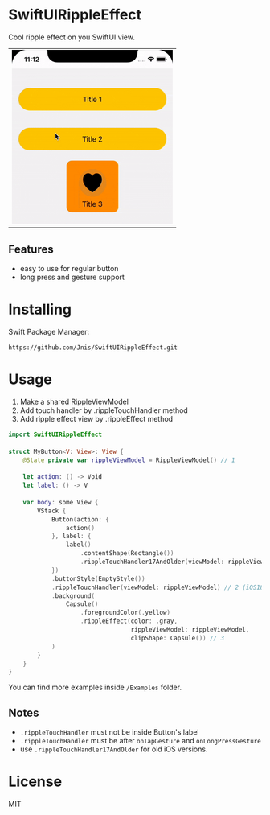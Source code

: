# SwiftUIRippleEffect

Cool ripple effect on you SwiftUI view.

<table>
<tr>
<td><img src="Examples/demo1.gif"/></td>
</tr>
</table>

## Features
- easy to use for regular button
- long press and gesture support

# Installing
Swift Package Manager:
```
https://github.com/Jnis/SwiftUIRippleEffect.git
```

# Usage

1) Make a shared RippleViewModel
2) Add touch handler by .rippleTouchHandler method 
3) Add ripple effect view by .rippleEffect method

``` swift
import SwiftUIRippleEffect

struct MyButton<V: View>: View {
    @State private var rippleViewModel = RippleViewModel() // 1
    
    let action: () -> Void
    let label: () -> V
    
    var body: some View {
        VStack {
            Button(action: {
                action()
            }, label: {
                label()
                    .contentShape(Rectangle())
                    .rippleTouchHandler17AndOlder(viewModel: rippleViewModel) // 2 (iOS17 and older)
            })
            .buttonStyle(EmptyStyle())
            .rippleTouchHandler(viewModel: rippleViewModel) // 2 (iOS18)
            .background(
                Capsule()
                    .foregroundColor(.yellow)
                    .rippleEffect(color: .gray,
                                  rippleViewModel: rippleViewModel,
                                  clipShape: Capsule()) // 3
            )
        }
    }
}
```

You can find more examples inside `/Examples` folder.

## Notes
- `.rippleTouchHandler` must not be inside Button's label
- `.rippleTouchHandler` must be after `onTapGesture` and `onLongPressGesture`
- use `.rippleTouchHandler17AndOlder` for old iOS versions.

# License 
MIT

